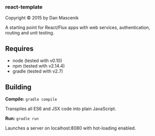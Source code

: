 ### react-template
Copyright &copy; 2015 by Dan Mascenik

A starting point for React/Flux apps with web services, authentication, routing and unit testing.

## Requires

- node (tested with v0.10)
- npm (tested with v2.14.4)
- gradle (tested with v2.7)

## Building

**Compile:** `gradle compile`

Transpiles all ES6 and JSX code into plain JavaScript.


**Run:** `gradle run`

Launches a server on localhost:8080 with hot-loading enabled.
